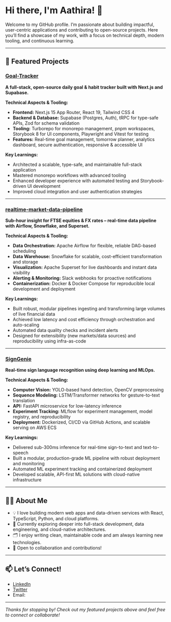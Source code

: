 # Hi there, I'm Aathira! 👋

Welcome to my GitHub profile. I’m passionate about building impactful, user-centric applications and contributing to open-source projects. Here you’ll find a showcase of my work, with a focus on technical depth, modern tooling, and continuous learning.

---

## 🚀 Featured Projects

### [Goal-Tracker](https://github.com/AathiraTD/Goal-Tracker)
**A full-stack, open-source daily goal & habit tracker built with Next.js and Supabase.**

**Technical Aspects & Tooling:**  
- **Frontend:** Next.js 15 App Router, React 19, Tailwind CSS 4  
- **Backend & Database:** Supabase (Postgres, Auth), tRPC for type-safe APIs, Zod for schema validation  
- **Tooling:** Turborepo for monorepo management, pnpm workspaces, Storybook 8 for UI components, Playwright and Vitest for testing  
- **Features:** Real-time goal management, tomorrow planner, analytics dashboard, secure authentication, responsive & accessible UI

**Key Learnings:**  
- Architected a scalable, type-safe, and maintainable full-stack application
- Mastered monorepo workflows with advanced tooling
- Enhanced developer experience with automated testing and Storybook-driven UI development
- Improved cloud integration and user authentication strategies

---

### [realtime-market-data-pipeline](https://github.com/AathiraTD/realtime-market-data-pipeline)
**Sub-hour insight for FTSE equities & FX rates – real-time data pipeline with Airflow, Snowflake, and Superset.**

**Technical Aspects & Tooling:**  
- **Data Orchestration:** Apache Airflow for flexible, reliable DAG-based scheduling  
- **Data Warehouse:** Snowflake for scalable, cost-efficient transformation and storage  
- **Visualization:** Apache Superset for live dashboards and instant data visibility  
- **Alerting & Monitoring:** Slack webhooks for proactive notifications  
- **Containerization:** Docker & Docker Compose for reproducible local development and deployment

**Key Learnings:**  
- Built robust, modular pipelines ingesting and transforming large volumes of live financial data  
- Achieved low latency and cost efficiency through orchestration and auto-scaling  
- Automated data quality checks and incident alerts  
- Designed for extensibility (new markets/data sources) and reproducibility using infra-as-code

---

### [SignGenie](https://github.com/AathiraTD/SignGenie)
**Real-time sign language recognition using deep learning and MLOps.**

**Technical Aspects & Tooling:**  
- **Computer Vision:** YOLO-based hand detection, OpenCV preprocessing  
- **Sequence Modeling:** LSTM/Transformer networks for gesture-to-text translation  
- **API:** FastAPI microservice for low-latency inference  
- **Experiment Tracking:** MLflow for experiment management, model registry, and reproducibility  
- **Deployment:** Dockerized, CI/CD via GitHub Actions, and scalable serving on AWS ECS

**Key Learnings:**  
- Delivered sub-300ms inference for real-time sign-to-text and text-to-speech  
- Built a modular, production-grade ML pipeline with robust deployment and monitoring  
- Automated ML experiment tracking and containerized deployment  
- Developed scalable, API-first ML solutions with cloud-native infrastructure

---

## 👩‍💻 About Me

- 💡 I love building modern web apps and data-driven services with React, TypeScript, Python, and cloud platforms.
- 🌱 Currently exploring deeper into full-stack development, data engineering, and cloud-native architectures.
- 🗂️ I enjoy writing clean, maintainable code and am always learning new technologies.
- 🤝 Open to collaboration and contributions!

---

## 📫 Let’s Connect!

- [LinkedIn](#) <!-- Add your LinkedIn URL -->
- [Twitter](#)  <!-- Add your Twitter handle -->
- Email: <!-- Add your email if you want -->

---

_Thanks for stopping by! Check out my featured projects above and feel free to connect or collaborate!_
